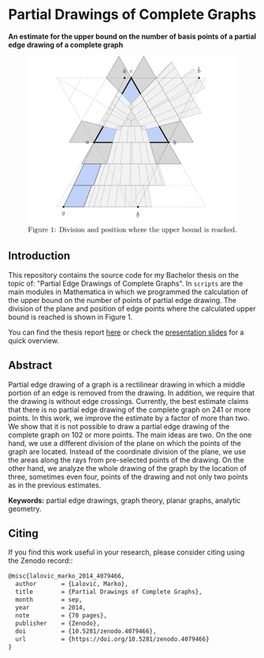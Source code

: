 # Partial Drawings of Complete Graphs

**An estimate for the upper bound on the number of basis points of a partial edge drawing of a complete graph**

<p align="center">
<figure class="image">
  <img src="figures/figure.png" alt="Upper bound position" width="800">
</figure>
</p>

## Introduction
This repository contains the source code for my Bachelor thesis on the topic of: "Partial Edge Drawings of Complete Graphs". In `scripts` are the main modules in Mathematica in which we programmed the calculation of the upper bound on the number of points of partial edge drawing. The division of the plane and position of edge points where the calculated upper bound is reached is shown in Figure 1.

You can find the thesis report [here](https://zenodo.org/record/4079466/files/PartialDrawings_BScThesis_2014.pdf?download=1) or check the [presentation slides](https://zenodo.org/record/4079483/files/PartialDrawings_SeminarSlides_2014.pdf?download=1) for a quick overview.

## Abstract
Partial edge drawing of a graph is a rectilinear drawing in which a middle portion of an edge is removed from the drawing. In addition, we require that the drawing is without edge crossings. Currently, the best estimate claims that there is no partial edge drawing of the complete graph on 241 or more points. In this work, we improve the estimate by a factor of more than two. We show that it is not possible to draw a partial edge drawing of the complete graph on 102 or more points. The main ideas are two. On the one hand, we use a different division of the plane on which the points of the graph are located. Instead of the coordinate division of the plane, we use the areas along the rays from pre-selected points of the drawing. On the other hand, we analyze the whole drawing of the graph by the location of three, sometimes even four, points of the drawing and not only two points as in the previous estimates.

**Keywords:** partial edge drawings, graph theory, planar graphs, analytic geometry.

## Citing
If you find this work useful in your research, please consider citing using the Zenodo record::
```
@misc{lalovic_marko_2014_4079466,
  author       = {Lalović, Marko},
  title        = {Partial Drawings of Complete Graphs},
  month        = sep,
  year         = 2014,
  note         = {70 pages},
  publisher    = {Zenodo},
  doi          = {10.5281/zenodo.4079466},
  url          = {https://doi.org/10.5281/zenodo.4079466}
}
```

